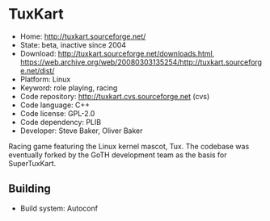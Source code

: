 # TuxKart

- Home: http://tuxkart.sourceforge.net/
- State: beta, inactive since 2004
- Download: http://tuxkart.sourceforge.net/downloads.html, https://web.archive.org/web/20080303135254/http://tuxkart.sourceforge.net/dist/
- Platform: Linux
- Keyword: role playing, racing
- Code repository: http://tuxkart.cvs.sourceforge.net (cvs)
- Code language: C++
- Code license: GPL-2.0
- Code dependency: PLIB
- Developer: Steve Baker, Oliver Baker

Racing game featuring the Linux kernel mascot, Tux.
The codebase was eventually forked by the GoTH development team as the basis for SuperTuxKart.


## Building

- Build system: Autoconf
